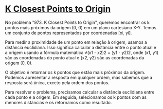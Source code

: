 # [K Closest Points to Origin](https://leetcode.com/problems/k-closest-points-to-origin/description/)

No problema "973. K Closest Points to Origin", queremos encontrar os k pontos mais próximos da origem (0, 0) em um plano cartesiano X-Y. Temos um conjunto de pontos representados por coordenadas [xi, yi].

Para medir a proximidade de um ponto em relação à origem, usamos a distância euclidiana. Isso significa calcular a distância entre o ponto atual e a origem usando a fórmula matemática √(x1 - x2)2 + (y1 - y2)2, onde (x1, y1) são as coordenadas do ponto atual e (x2, y2) são as coordenadas da origem (0, 0).

O objetivo é retornar os k pontos que estão mais próximos da origem. Podemos apresentar a resposta em qualquer ordem, mas sabemos que a resposta será única, exceto pela ordem dos pontos.

Para resolver o problema, precisamos calcular a distância euclidiana entre cada ponto e a origem. Em seguida, selecionamos os k pontos com as menores distâncias e os retornamos como resultado.
